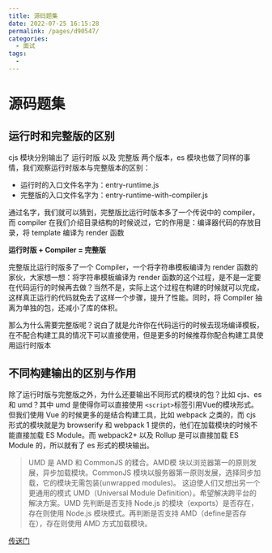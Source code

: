 ```yaml
---
title: 源码题集
date: 2022-07-25 16:15:28
permalink: /pages/d90547/
categories:
  - 面试
tags:
  - 
---
```


# 源码题集

## 运行时和完整版的区别

cjs 模块分别输出了 运行时版 以及 完整版 两个版本，es 模块也做了同样的事情，我们观察运行时版本与完整版本的区别：
- 运行时的入口文件名字为：entry-runtime.js
- 完整版的入口文件名字为：entry-runtime-with-compiler.js

通过名字，我们就可以猜到，完整版比运行时版本多了一个传说中的 compiler，而 compiler 在我们介绍目录结构的时候说过，它的作用是：编译器代码的存放目录，将 template 编译为 render 函数

**运行时版 + Compiler = 完整版**

完整版比运行时版多了一个 Compiler，一个将字符串模板编译为 render 函数的家伙，大家想一想：将字符串模板编译为 render 函数的这个过程，是不是一定要在代码运行的时候再去做？当然不是，实际上这个过程在构建的时候就可以完成，这样真正运行的代码就免去了这样一个步骤，提升了性能。同时，将 Compiler 抽离为单独的包，还减小了库的体积。

那么为什么需要完整版呢？说白了就是允许你在代码运行的时候去现场编译模板，在不配合构建工具的情况下可以直接使用，但是更多的时候推荐你配合构建工具使用运行时版本

## 不同构建输出的区别与作用

除了运行时版与完整版之外，为什么还要输出不同形式的模块的包？比如 cjs、es 和 umd？其中 umd 是使得你可以直接使用 `<script>`标签引用Vue的模块形式。但我们使用 Vue 的时候更多的是结合构建工具，比如 webpack 之类的，而 cjs 形式的模块就是为 browserify 和 webpack 1 提供的，他们在加载模块的时候不能直接加载 ES Module。而 webpack2+ 以及 Rollup 是可以直接加载 ES Module 的，所以就有了 es 形式的模块输出。

> UMD 是 AMD 和 CommonJS 的糅合。AMD模 块以浏览器第一的原则发展，异步加载模块。CommonJS 模块以服务器第一原则发展，选择同步加载，它的模块无需包装(unwrapped modules)。
这迫使人们又想出另一个更通用的模式 UMD（Universal Module Definition）。希望解决跨平台的解决方案。UMD 先判断是否支持 Node.js 的模块（exports）是否存在，存在则使用 Node.js 模块模式。再判断是否支持 AMD（define是否存在），存在则使用 AMD 方式加载模块。

[传送门](http://javascript.ruanyifeng.com/nodejs/module.html#toc0)

## 